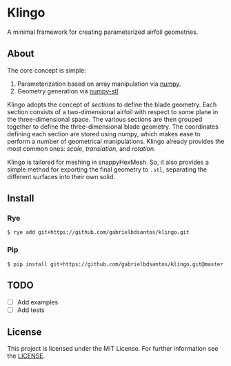 # Klingo

A minimal framework for creating parameterized airfoil geometries.

## About


The core concept is simple:

  1. Parameterization based on array manipulation via [numpy][numpy].
  2. Geometry generation via [numpy-stl][stl].

Klingo adopts the concept of _sections_ to define the blade geometry. Each
section consists of a two-dimensional airfoil with respect to some plane in the
three-dimensional space. The various sections are then grouped together to
define the three-dimensional blade geometry. The coordinates defining each
section are stored using numpy, which makes ease to perform a number of
geometrical manipulations. Klingo already provides the most common ones:
_scale_, _translation_, and _rotation_.

Klingo is tailored for meshing in snappyHexMesh. So, it also provides a simple
method for exporting the final geometry to `.stl`, separating the different
surfaces into their own solid.

## Install

### Rye

    $ rye add git+https://github.com/gabrielbdsantos/klingo.git

### Pip

    $ pip install git+https://github.com/gabrielbdsantos/klingo.git@master

## TODO

  * [ ] Add examples
  * [ ] Add tests

## License

This project is licensed under the MIT License. For further information see the
[LICENSE][license].

[numpy]: https://www.numpy.org
[stl]: https://github.com/WoLpH/numpy-stl
[license]: ./LICENSE
